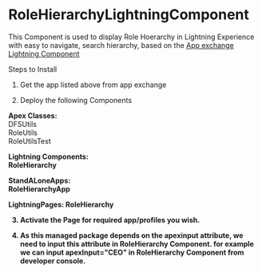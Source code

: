 # RoleHierarchyLightningComponent

This Component is used to display Role Hoerarchy in Lightning Experience with easy to navigate, search hierarchy, based on the <a href="https://appexchange.salesforce.com/listingDetail?listingId=a0N30000000q7G6EAI">App exchange Lightning Component</a> 

Steps to Install

1) Get the app listed above from app exchange

2) Deploy the following Components 

  <b>Apex Classes:</b><br/>
  DFSUtils<br/>
  RoleUtils<br/>
  RoleUtilsTest<br/>


  <b>Lightning Components:<br/>
  RoleHierarchy<br/>

  <b>StandALoneApps:<br/>
  RoleHierarchyApp<br/>

  <b>LightningPages:<b/>
  RoleHierarchy<br/>


3) Activate the Page for required app/profiles you wish.

4) As this managed package depends on the apexinput attribute, we need to input this attribute in RoleHierarchy Component.
for example we can input apexInput="CEO" in RoleHierarchy Component from developer console.

